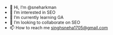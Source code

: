 - 👋 Hi, I’m @sneharkman
- 👀 I’m interested in SEO
- 🌱 I’m currently learning GA
- 💞️ I’m looking to collaborate on SEO
- 📫 How to reach me singhsneha1705@gmail.com

<!---
sneharkman/sneharkman is a ✨ special ✨ repository because its `README.md` (this file) appears on your GitHub profile.
You can click the Preview link to take a look at your changes.
--->
